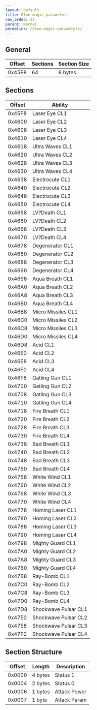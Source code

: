 ```yaml
---
layout: default
title: Blue magic parameters
nav_order: 22
parent: Kernel
permalink: /blue-magic-parameters/
---
```


## General

| Offset | Sections | Section Size |
|--------|----------|--------------|
| 0x45F8 | 64       | 8 bytes      |

## Sections

| Offset | Ability              |
|--------|----------------------|
| 0x45F8 | Laser Eye CL1        |
| 0x4600 | Laser Eye CL2        |
| 0x4608 | Laser Eye CL3        |
| 0x4610 | Laser Eye CL4        |
| 0x4618 | Ultra Waves CL1      |
| 0x4620 | Ultra Waves CL2      |
| 0x4628 | Ultra Waves CL3      |
| 0x4630 | Ultra Waves CL4      |
| 0x4638 | Electrocute CL1      |
| 0x4640 | Electrocute CL2      |
| 0x4648 | Electrocute CL3      |
| 0x4650 | Electrocute CL4      |
| 0x4658 | LV?Death CL1         |
| 0x4660 | LV?Death CL2         |
| 0x4668 | LV?Death CL3         |
| 0x4670 | LV?Death CL4         |
| 0x4678 | Degenerator CL1      |
| 0x4680 | Degenerator CL2      |
| 0x4688 | Degenerator CL3      |
| 0x4690 | Degenerator CL4      |
| 0x4698 | Aqua Breath CL1      |
| 0x46A0 | Aqua Breath CL2      |
| 0x46A8 | Aqua Breath CL3      |
| 0x46B0 | Aqua Breath CL4      |
| 0x46B8 | Micro Missiles CL1   |
| 0x46C0 | Micro Missiles CL2   |
| 0x46C8 | Micro Missiles CL3   |
| 0x46D0 | Micro Missiles CL4   |
| 0x46D8 | Acid CL1             |
| 0x46E0 | Acid CL2             |
| 0x46E8 | Acid CL3             |
| 0x46F0 | Acid CL4             |
| 0x46F8 | Gatling Gun CL1      |
| 0x4700 | Gatling Gun CL2      |
| 0x4708 | Gatling Gun CL3      |
| 0x4710 | Gatling Gun CL4      |
| 0x4718 | Fire Breath CL1      |
| 0x4720 | Fire Breath CL2      |
| 0x4728 | Fire Breath CL3      |
| 0x4730 | Fire Breath CL4      |
| 0x4738 | Bad Breath CL1       |
| 0x4740 | Bad Breath CL2       |
| 0x4748 | Bad Breath CL3       |
| 0x4750 | Bad Breath CL4       |
| 0x4758 | White Wind CL1       |
| 0x4760 | White Wind CL2       |
| 0x4768 | White Wind CL3       |
| 0x4770 | White Wind CL4       |
| 0x4778 | Homing Laser CL1     |
| 0x4780 | Homing Laser CL2     |
| 0x4788 | Homing Laser CL3     |
| 0x4790 | Homing Laser CL4     |
| 0x4798 | Mighty Guard CL1     |
| 0x47A0 | Mighty Guard CL2     |
| 0x47A8 | Mighty Guard CL3     |
| 0x47B0 | Mighty Guard CL4     |
| 0x47B8 | Ray-Bomb CL1         |
| 0x47C0 | Ray-Bomb CL2         |
| 0x47C8 | Ray-Bomb CL3         |
| 0x47D0 | Ray-Bomb CL4         |
| 0x47D8 | Shockwave Pulsar CL1 |
| 0x47E0 | Shockwave Pulsar CL2 |
| 0x47E8 | Shockwave Pulsar CL3 |
| 0x47F0 | Shockwave Pulsar CL4 |

## Section Structure

| Offset | Length  | Description  |
|--------|---------|--------------|
| 0x0000 | 4 bytes | Status 1     |
| 0x0004 | 2 bytes | Status 0     |
| 0x0006 | 1 bytes | Attack Power |
| 0x0007 | 1 byte  | Attack Param |